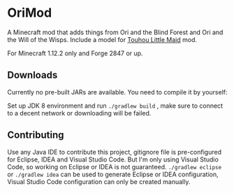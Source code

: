 # OriMod

A Minecraft mod that adds things from Ori and the Blind Forest and Ori and the Will of the Wisps. Include a model for [Touhou Little Maid](https://github.com/TartaricAcid/TouhouLittleMaid) mod.

For Minecraft 1.12.2 only and Forge 2847 or up.

## Downloads

Currently no pre-built JARs are available. You need to compile it by yourself:

Set up JDK 8 environment and run `./gradlew build` , make sure to connect to a decent network or downloading will be failed.

## Contributing

Use any Java IDE to contribute this project, gitignore file is pre-configured for Eclipse, IDEA and Visual Studio Code. But I'm only using Visual Studio Code, so working on Eclipse or IDEA is not guaranteed. `./gradlew eclipse` or `./gradlew idea` can be used to generate Eclipse or IDEA configuration, Visual Studio Code configuration can only be created manually.

